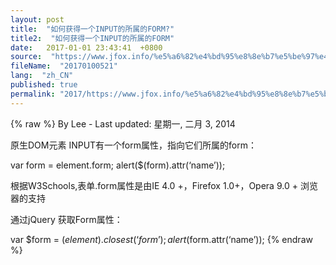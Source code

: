 ```yaml
---
layout: post
title:  "如何获得一个INPUT的所属的FORM?"
title2:  "如何获得一个INPUT的所属的FORM"
date:   2017-01-01 23:43:41  +0800
source:  "https://www.jfox.info/%e5%a6%82%e4%bd%95%e8%8e%b7%e5%be%97%e4%b8%80%e4%b8%aainput%e7%9a%84%e6%89%80%e5%b1%9e%e7%9a%84form.html"
fileName:  "20170100521"
lang:  "zh_CN"
published: true
permalink: "2017/https://www.jfox.info/%e5%a6%82%e4%bd%95%e8%8e%b7%e5%be%97%e4%b8%80%e4%b8%aainput%e7%9a%84%e6%89%80%e5%b1%9e%e7%9a%84form.html"
---
```

{% raw %}
By Lee - Last updated: 星期一, 二月 3, 2014

原生DOM元素 INPUT有一个form属性，指向它们所属的form：

var form = element.form;
alert($(form).attr(‘name’));

根据W3Schools,表单.form属性是由IE 4.0 +，Firefox 1.0+，Opera 9.0 + 浏览器的支持

通过jQuery 获取Form属性：

var $form = $(element).closest(‘form’);
alert($form.attr(‘name’));
{% endraw %}
